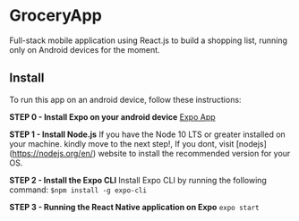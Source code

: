 # GroceryApp
 Full-stack mobile application using React.js to build a shopping list, running only on Android devices for the moment.

## Install

To run this app on an android device, follow these instructions:

**STEP 0 - Install Expo on your android device**
[Expo App](https://play.google.com/store/apps/details?id=host.exp.exponent&hl=en_US)

**STEP 1 - Install Node.js**
If you have the Node 10 LTS or greater installed on your machine. kindly move to the next step!, If you dont, visit [nodejs] (https://nodejs.org/en/) website to install the recommended version for your OS.

**STEP 2 - Install the Expo CLI**
Install Expo CLI by running the following command:
`$npm install -g expo-cli`

**STEP 3 - Running the React Native application on Expo**
`expo start`
